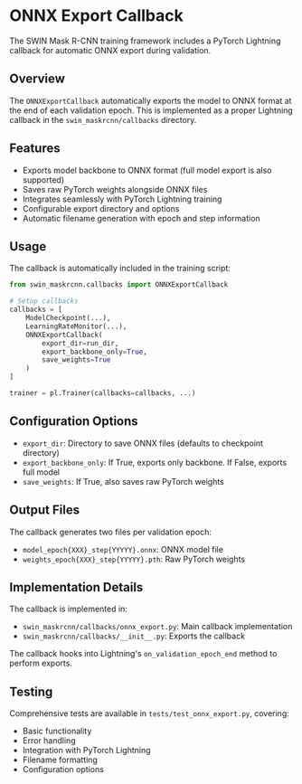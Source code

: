# ONNX Export Callback

The SWIN Mask R-CNN training framework includes a PyTorch Lightning callback for automatic ONNX export during validation.

## Overview

The `ONNXExportCallback` automatically exports the model to ONNX format at the end of each validation epoch. This is implemented as a proper Lightning callback in the `swin_maskrcnn/callbacks` directory.

## Features

- Exports model backbone to ONNX format (full model export is also supported)
- Saves raw PyTorch weights alongside ONNX files
- Integrates seamlessly with PyTorch Lightning training
- Configurable export directory and options
- Automatic filename generation with epoch and step information

## Usage

The callback is automatically included in the training script:

```python
from swin_maskrcnn.callbacks import ONNXExportCallback

# Setup callbacks
callbacks = [
    ModelCheckpoint(...),
    LearningRateMonitor(...),
    ONNXExportCallback(
        export_dir=run_dir,
        export_backbone_only=True,
        save_weights=True
    )
]

trainer = pl.Trainer(callbacks=callbacks, ...)
```

## Configuration Options

- `export_dir`: Directory to save ONNX files (defaults to checkpoint directory)
- `export_backbone_only`: If True, exports only backbone. If False, exports full model
- `save_weights`: If True, also saves raw PyTorch weights

## Output Files

The callback generates two files per validation epoch:
- `model_epoch{XXX}_step{YYYYY}.onnx`: ONNX model file
- `weights_epoch{XXX}_step{YYYYY}.pth`: Raw PyTorch weights

## Implementation Details

The callback is implemented in:
- `swin_maskrcnn/callbacks/onnx_export.py`: Main callback implementation
- `swin_maskrcnn/callbacks/__init__.py`: Exports the callback

The callback hooks into Lightning's `on_validation_epoch_end` method to perform exports.

## Testing

Comprehensive tests are available in `tests/test_onnx_export.py`, covering:
- Basic functionality
- Error handling
- Integration with PyTorch Lightning
- Filename formatting
- Configuration options